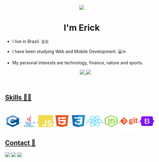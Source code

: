 <p align='center'>
  <img src='https://readme-typing-svg.herokuapp.com?color=%2322D2F7&size=24&center=true&lines=Hi+there!!+%F0%9F%91%8B;Welcome+to+my+GitHub!'/>
</p>

<p align='center'>
  <h1 align='center'>I'm Erick</h1>
</p>

- I live in Brazil. 🇧🇷
- I have been studying Web and Mobile Development. 💻☕
- My personal interests are technology, finance, nature and sports. 

  <div align="center">
    <a href="https://github.com/erickrib">
    <img height="160em" src="https://github-readme-stats.vercel.app/api?username=erickrib&show_icons=true&theme=tokyonight&include_all_commits=true&count_private=true"/>
    <img height="160em" src="https://github-readme-stats.vercel.app/api/top-langs/?username=erickrib&layout=compact&langs_count=7&theme=tokyonight"/>
  </div>  
 <br>
  
  ## Skills 👨‍💻
  
  <div style="display: inline_block"><br>
    <img align="center" alt="Erick-C" height="40" width="50" src="https://raw.githubusercontent.com/devicons/devicon/master/icons/c/c-original.svg">
    <img align="center" alt="Erick-Java" height="40" width="50" src="https://raw.githubusercontent.com/devicons/devicon/master/icons/java/java-original.svg">
    <img align="center" alt="Erick-Js" height="40" width="50" src="https://raw.githubusercontent.com/devicons/devicon/master/icons/javascript/javascript-plain.svg">
    <img align="center" alt="Erick-HTML" height="40" width="50" src="https://raw.githubusercontent.com/devicons/devicon/master/icons/html5/html5-original.svg">
    <img align="center" alt="Erick-CSS" height="40" width="50" src="https://raw.githubusercontent.com/devicons/devicon/master/icons/css3/css3-original.svg">
    <img align="center" alt="Erick-React" height="40" width="50" src="https://raw.githubusercontent.com/devicons/devicon/master/icons/react/react-original.svg">
    <img align="center" alt="Erick-NodeJs" height="40" width="50" src="https://raw.githubusercontent.com/devicons/devicon/master/icons/nodejs/nodejs-original.svg">
    <img align="center" alt="Erick-Git" height="60" width="60"  src="https://raw.githubusercontent.com/devicons/devicon/master/icons/git/git-plain-wordmark.svg">
    <img align="center" alt="Erick-Bootstrap" height="40" width="50"  src="https://raw.githubusercontent.com/devicons/devicon/master/icons/bootstrap/bootstrap-original.svg">
  </div>
  
  
   ## Contact 📲
  
  <div> 
    <a href="https://www.linkedin.com/in/" target="_blank"><img src="https://img.shields.io/badge/-LinkedIn-%230077B5?style=for-the-badge&logo=linkedin&logoColor=white" target="_blank"></a>
    <a href = "mailto:erickrocha965@gmail.com"><img src="https://img.shields.io/badge/-Gmail-%23333?style=for-the-badge&logo=gmail&logoColor=white" target="_blank"></a>
    <a href="https://www.instagram.com/" target="_blank"><img src="https://img.shields.io/badge/-Instagram-%23E4405F?style=for-the-badge&logo=instagram&logoColor=white" target="_blank"></a>
 </div>
